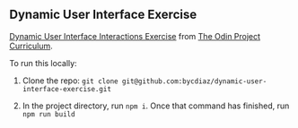 ## Dynamic User Interface Exercise

[Dynamic User Interface Interactions Exercise](https://www.theodinproject.com/courses/javascript/lessons/dynamic-user-interface-interactions) from [The Odin Project Curriculum](https://www.theodinproject.com).

To run this locally:

1. Clone the repo: `git clone git@github.com:bycdiaz/dynamic-user-interface-exercise.git`

2. In the project directory, run `npm i`. Once that command has finished, run `npm run build`
